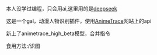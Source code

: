 本人没学过编程，只会用ai,这里用的是[deepseek](deepseek.com)

这是一个gal，动漫人物识别插件，使用[AnimeTrace](https://ai.animedb.cn/)网站上的api

新上了animetrace_high_beta模型，合并指令

食用方法:/识图
